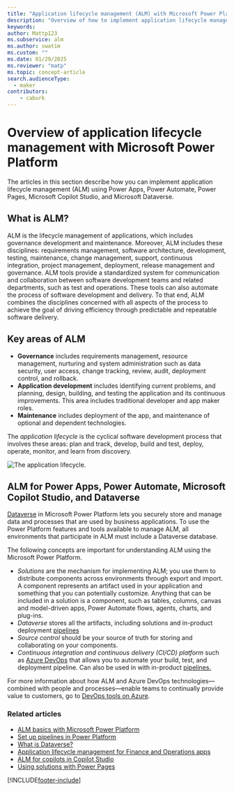 ```yaml
---
title: "Application lifecycle management (ALM) with Microsoft Power Platform"
description: "Overview of how to implement application lifecycle management (ALM) using Power Apps, Power Automate, Microsoft Copilot Studio, and Microsoft Dataverse."
keywords: 
author: Mattp123
ms.subservice: alm
ms.author: swatim
ms.custom: ""
ms.date: 01/29/2025
ms.reviewer: "matp"
ms.topic: concept-article
search.audienceType: 
  - maker
contributors:
    - caburk
---
```


# Overview of application lifecycle management with Microsoft Power Platform

The articles in this section describe how you can implement application lifecycle management (ALM) using Power Apps, Power Automate, Power Pages, Microsoft Copilot Studio, and Microsoft Dataverse.

## What is ALM?

ALM is the lifecycle management of applications, which includes governance development and maintenance. Moreover, ALM includes these disciplines: requirements management, software architecture, development, testing, maintenance, change management, support, continuous integration, project management, deployment, release management and governance. ALM tools provide a standardized system for communication and collaboration between software development teams and related departments, such as test and operations. These tools can also automate the process of software development and delivery. To that end, ALM combines the disciplines concerned with all aspects of the process to achieve the goal of driving efficiency through predictable and repeatable software delivery.

## Key areas of ALM

- **Governance** includes requirements management, resource management, nurturing and system administration such as data security, user access, change tracking, review, audit, deployment control, and rollback.
- **Application development** includes identifying current problems, and planning, design, building, and testing the application and its continuous improvements. This area includes traditional developer and app maker roles.
- **Maintenance** includes deployment of the app, and maintenance of optional and dependent technologies.

The *application lifecycle* is the cyclical software development process that involves these areas: plan and track, develop, build and test, deploy, operate, monitor, and learn from discovery.

![The application lifecycle.](media/application-lifecycle.png "The application lifecycle") 

## ALM for Power Apps, Power Automate, Microsoft Copilot Studio, and Dataverse

[Dataverse](/powerapps/maker/data-platform/data-platform-intro) in Microsoft Power Platform lets you securely store and manage data and processes that are used by business applications. To use the Power Platform features and tools available to manage ALM, all environments that participate in ALM must include a Dataverse database.

The following concepts are important for understanding ALM using the Microsoft Power Platform.

- *Solutions* are the mechanism for implementing ALM; you use them to distribute components across environments through export and import. A component represents an artifact used in your application and something that you can potentially customize. Anything that can be included in a solution is a component, such as tables, columns, canvas and model-driven apps, Power Automate flows, agents, charts, and plug-ins.
- *Dataverse* stores all the artifacts, including solutions and in-product deployment [pipelines](pipelines.md)
- *Source control* should be your source of truth for storing and collaborating on your components.
- *Continuous integration and continuous delivery (CI/CD) platform* such as [Azure DevOps](/azure/devops/user-guide/what-is-azure-devops) that allows you to automate your build, test, and deployment pipeline. Can also be used in with in-product [pipelines.](pipelines.md)

For more information about how ALM and Azure DevOps technologies&mdash;combined with people and processes&mdash;enable teams to continually provide value to customers, go to [DevOps tools on Azure](https://azure.microsoft.com/solutions/devops/).

### Related articles

- [ALM basics with Microsoft Power Platform](basics-alm.md)
- [Set up pipelines in Power Platform](set-up-pipelines.md)
- [What is Dataverse?](/powerapps/maker/data-platform/data-platform-intro) 
- [Application lifecycle management for Finance and Operations apps](/training/modules/application-lifecycle-finance-operations/)
- [ALM for copilots in Copilot Studio](/power-virtual-agents/authoring-export-import-bots)
- [Using solutions with Power Pages](/power-pages/configure/power-pages-solutions)

[!INCLUDE[footer-include](../includes/footer-banner.md)]
